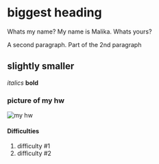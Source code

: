 # biggest heading
Whats my name? 
My name is Malika. Whats yours?

A second paragraph.
Part of the 2nd paragraph
## slightly smaller
*italics*
**bold**
### picture of my hw
![my hw](picture.jpeg)

#### Difficulties
1. difficulty #1
1. difficulty #2

